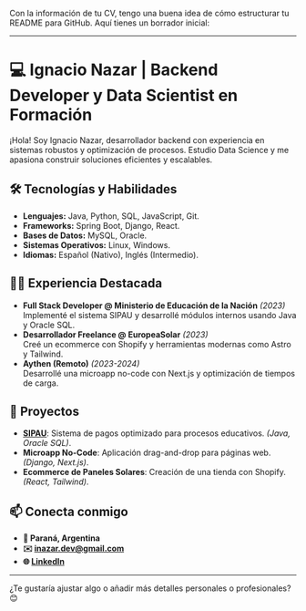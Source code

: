 Con la información de tu CV, tengo una buena idea de cómo estructurar tu README para GitHub. Aquí tienes un borrador inicial: 

---

# 💻 Ignacio Nazar | Backend Developer y Data Scientist en Formación

¡Hola! Soy Ignacio Nazar, desarrollador backend con experiencia en sistemas robustos y optimización de procesos. Estudio Data Science y me apasiona construir soluciones eficientes y escalables.

## 🛠️ Tecnologías y Habilidades
- **Lenguajes:** Java, Python, SQL, JavaScript, Git.
- **Frameworks:** Spring Boot, Django, React.
- **Bases de Datos:** MySQL, Oracle.
- **Sistemas Operativos:** Linux, Windows.
- **Idiomas:** Español (Nativo), Inglés (Intermedio).

## 👨‍💻 Experiencia Destacada
- **Full Stack Developer @ Ministerio de Educación de la Nación** *(2023)*  
  Implementé el sistema SIPAU y desarrollé módulos internos usando Java y Oracle SQL.
- **Desarrollador Freelance @ EuropeaSolar** *(2023)*  
  Creé un ecommerce con Shopify y herramientas modernas como Astro y Tailwind.
- **Aythen (Remoto)** *(2023-2024)*  
  Desarrollé una microapp no-code con Next.js y optimización de tiempos de carga.

## 🚀 Proyectos
- **[SIPAU](#)**: Sistema de pagos optimizado para procesos educativos. *(Java, Oracle SQL)*.
- **Microapp No-Code**: Aplicación drag-and-drop para páginas web. *(Django, Next.js)*.
- **Ecommerce de Paneles Solares**: Creación de una tienda con Shopify. *(React, Tailwind)*.

## 📫 Conecta conmigo
- **📍 Paraná, Argentina**
- **✉️ inazar.dev@gmail.com**
- **🌐 [LinkedIn](https://www.linkedin.com/in/ignacio-nazar/)**

---

¿Te gustaría ajustar algo o añadir más detalles personales o profesionales? 😊
